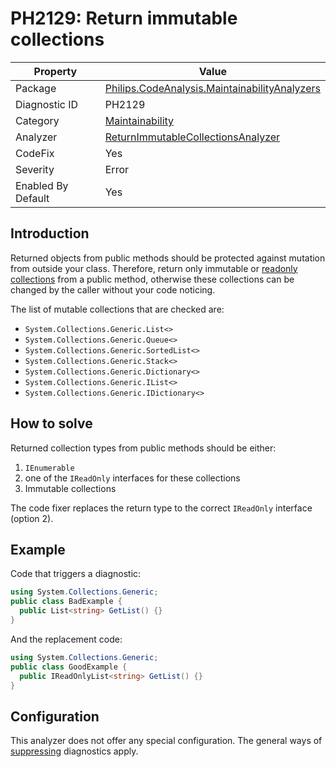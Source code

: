 # PH2129: Return immutable collections

| Property | Value  |
|--|--|
| Package | [Philips.CodeAnalysis.MaintainabilityAnalyzers](https://www.nuget.org/packages/Philips.CodeAnalysis.MaintainabilityAnalyzers) |
| Diagnostic ID | PH2129 |
| Category  | [Maintainability](../Maintainability.md) |
| Analyzer | [ReturnImmutableCollectionsAnalyzer](https://github.com/philips-software/roslyn-analyzers/blob/master/Philips.CodeAnalysis.MaintainabilityAnalyzers/Maintainability/ReturnImmutableCollectionsAnalyzer.cs)
| CodeFix  | Yes |
| Severity | Error |
| Enabled By Default | Yes |

## Introduction

Returned objects from public methods should be protected against mutation from outside your class. Therefore, return only immutable or [readonly collections](https://learn.microsoft.com/en-us/dotnet/api/system.collections.generic.list-1.asreadonly?view=net-7.0#remarks) from a public method, otherwise these collections can be changed by the caller without your code noticing.

The list of mutable collections that are checked are:
* `System.Collections.Generic.List<>`
* `System.Collections.Generic.Queue<>`
* `System.Collections.Generic.SortedList<>`
* `System.Collections.Generic.Stack<>`
* `System.Collections.Generic.Dictionary<>`
* `System.Collections.Generic.IList<>`
* `System.Collections.Generic.IDictionary<>`

## How to solve

Returned collection types from public methods should be either:
1. `IEnumerable`
2. one of the `IReadOnly` interfaces for these collections
3. Immutable collections

The code fixer replaces the return type to the correct `IReadOnly` interface (option 2).

## Example

Code that triggers a diagnostic:
``` cs
using System.Collections.Generic;
public class BadExample {
  public List<string> GetList() {}
}
```

And the replacement code:
``` cs
using System.Collections.Generic;
public class GoodExample {
  public IReadOnlyList<string> GetList() {}
}
```

## Configuration

This analyzer does not offer any special configuration. The general ways of [suppressing](https://learn.microsoft.com/en-us/dotnet/fundamentals/code-analysis/suppress-warnings) diagnostics apply.